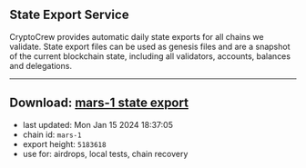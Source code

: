 ## State Export Service
CryptoCrew provides automatic daily state exports for all chains we validate. State export files can be used as genesis files and are a snapshot of the current blockchain state, including all validators, accounts, balances and delegations.

---
**Download: [mars-1 state export](https://dl.ccvalidators.com/SERVICE/mars/mars-1_export_5183618.json)**
---

- last updated: Mon Jan 15 2024 18:37:05
- chain id: `mars-1`
- export height: `5183618`
- use for: airdrops, local tests, chain recovery
